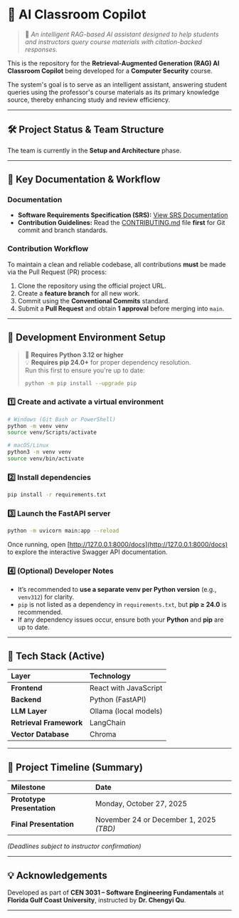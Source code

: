 # 🤖 AI Classroom Copilot

> 📘 *An intelligent RAG-based AI assistant designed to help students and instructors query course materials with citation-backed responses.*

This is the repository for the **Retrieval-Augmented Generation (RAG) AI Classroom Copilot** being developed for a **Computer Security** course.

The system's goal is to serve as an intelligent assistant, answering student queries using the professor's course materials as its primary knowledge source, thereby enhancing study and review efficiency.

---

## 🛠️ Project Status & Team Structure

The team is currently in the **Setup and Architecture** phase.

---

## 🚀 Key Documentation & Workflow

### Documentation
* **Software Requirements Specification (SRS):** [View SRS Documentation](/docs/SRS.md)
* **Contribution Guidelines:** Read the [CONTRIBUTING.md](CONTRIBUTING.md) file **first** for Git commit and branch standards.

### Contribution Workflow
To maintain a clean and reliable codebase, all contributions **must** be made via the Pull Request (PR) process:

1. Clone the repository using the official project URL.
2. Create a **feature branch** for all new work.
3. Commit using the **Conventional Commits** standard.
4. Submit a **Pull Request** and obtain **1 approval** before merging into `main`.

---

## 🧰 Development Environment Setup

> 🐍 **Requires Python 3.12 or higher**  
> 💡 **Requires pip 24.0+** for proper dependency resolution.  
> Run this first to ensure you're up to date:
> ```bash
> python -m pip install --upgrade pip
> ```

### 1️⃣ Create and activate a virtual environment
```bash
# Windows (Git Bash or PowerShell)
python -m venv venv
source venv/Scripts/activate

# macOS/Linux
python3 -m venv venv
source venv/bin/activate
```
### 2️⃣ Install dependencies
```bash
pip install -r requirements.txt
```
### 3️⃣ Launch the FastAPI server
```bash
python -m uvicorn main:app --reload
```

Once running, open [http://127.0.0.1:8000/docs](http://127.0.0.1:8000/docs)  
to explore the interactive Swagger API documentation.

### 4️⃣ (Optional) Developer Notes
* It’s recommended to **use a separate venv per Python version** (e.g., `venv312`) for clarity.
* `pip` is not listed as a dependency in `requirements.txt`, but **pip ≥ 24.0** is recommended.
* If any dependency issues occur, ensure both your **Python** and **pip** are up to date.

---

## 🧠 Tech Stack (Active)

| Layer | Technology |
|:------|:------------|
| **Frontend** | React with JavaScript |
| **Backend** | Python (FastAPI) |
| **LLM Layer** | Ollama (local models) |
| **Retrieval Framework** | LangChain |
| **Vector Database** | Chroma |

---

## 📅 Project Timeline (Summary)

| Milestone | Date |
|:-----------|:------|
| **Prototype Presentation** | Monday, October 27, 2025 |
| **Final Presentation** | November 24 or December 1, 2025 *(TBD)* |

*(Deadlines subject to instructor confirmation)*

---

## 💡 Acknowledgements

Developed as part of **CEN 3031 – Software Engineering Fundamentals** at  
**Florida Gulf Coast University**, instructed by **Dr. Chengyi Qu**.

---